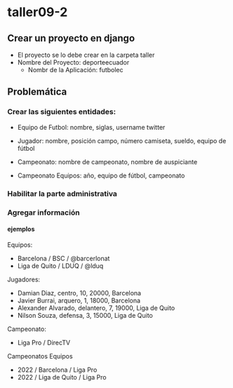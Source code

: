 # taller09-2
## Crear un proyecto en django
* El proyecto se lo debe crear en la carpeta taller
* Nombre del Proyecto: deporteecuador
  * Nombr de la Aplicación: futbolec  
## Problemática

### Crear las siguientes entidades:


* Equipo de Futbol: nombre, siglas, username twitter

* Jugador: nombre, posición campo, número camiseta, sueldo, equipo de fútbol

* Campeonato: nombre de campeonato, nombre de auspiciante

* Campeonato Equipos: año, equipo de fútbol, campeonato

### Habilitar la parte administrativa

### Agregar información

#### ejemplos
Equipos:
 * Barcelona / BSC / @barcerlonat
 * Liga de Quito / LDUQ / @lduq

Jugadores:
 * Damian Diaz, centro, 10, 20000, Barcelona
 * Javier Burrai, arquero, 1, 18000, Barcelona
 * Alexander Alvarado, delantero, 7, 19000, Liga de Quito
 * Nilson Souza, defensa, 3, 15000, Liga de Quito

 Campeonato:
 * Liga Pro / DirecTV

 Campeonatos Equipos
 * 2022 / Barcelona / Liga Pro
 * 2022 / Liga de Quito / Liga Pro
